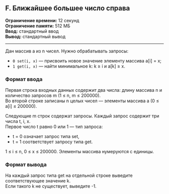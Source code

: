 ## F. Ближайшее большее число справа

**Ограничение времени:** 12 секунд  
**Ограничение памяти:** 512 МБ  
**Ввод:** стандартный ввод  
**Вывод:** стандартный вывод  

---

Дан массив a из n чисел. Нужно обрабатывать запросы:

- `0 set(i, x)` — присвоить новое значение элементу массива a[i] = x;  
- `1 get(i, x)` — найти минимальное k: k ≥ i и a[k] ≥ x.

### Формат ввода

Первая строка входных данных содержит два числа: длину массива n и количество запросов m (1 ≤ n, m ≤ 200000).  
Во второй строке записаны n целых чисел — элементы массива a (0 ≤ a[i] ≤ 200000).

Следующие m строк содержат запросы. Каждый запрос содержит три числа t, i, x.  
Первое число t равно 0 или 1 — тип запроса:  
- t = 0 означает запрос типа set,  
- t = 1 соответствует запросу типа get.

1 ≤ i ≤ n, 0 ≤ x ≤ 200000. Элементы массива нумеруются с единицы.

### Формат вывода

На каждый запрос типа get на отдельной строке выведите соответствующее значение k.  
Если такого k не существует, выведите -1.